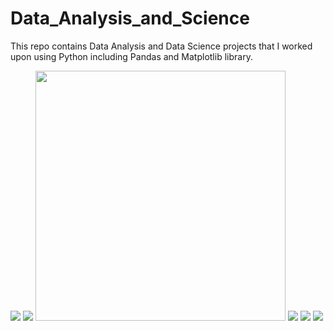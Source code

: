 # Data_Analysis_and_Science
This repo contains Data Analysis and Data Science projects that I worked upon using Python including Pandas and Matplotlib library.

<img src="https://img-c.udemycdn.com/redactor/raw/2020-10-10_11-31-21-6f077e81c843cdfb085899620891eaf3.png">
<img src="https://www.fullstackpython.com/img/logos/matplotlib.png">
<img src="https://i.imgur.com/dZ1XE9o.png" width=400>
<img src="https://upload.wikimedia.org/wikipedia/commons/thumb/3/37/Plotly-logo-01-square.png/1200px-Plotly-logo-01-square.png">
<img src="https://seaborn.pydata.org/_static/logo-wide-lightbg.svg">
<img src="https://upload.wikimedia.org/wikipedia/commons/thumb/0/05/Scikit_learn_logo_small.svg/390px-Scikit_learn_logo_small.svg.png">
